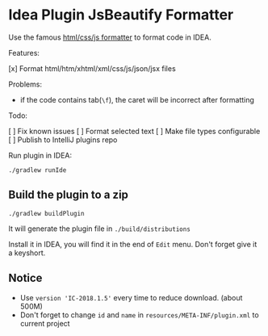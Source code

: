 Idea Plugin JsBeautify Formatter
================================

Use the famous [html/css/js formatter](http://jsbeautifier.org/) to format code in IDEA.

Features:

[x] Format html/htm/xhtml/xml/css/js/json/jsx files

Problems:

- if the code contains tab(`\f`), the caret will be incorrect after formatting

Todo:

[ ] Fix known issues
[ ] Format selected text
[ ] Make file types configurable
[ ] Publish to IntelliJ plugins repo

Run plugin in IDEA:

```
./gradlew runIde
```

Build the plugin to a zip
-------------------------

```
./gradlew buildPlugin
```

It will generate the plugin file in `./build/distributions`

Install it in IDEA, you will find it in the end of `Edit` menu. Don't forget give it a keyshort.

Notice
-------

- Use `version 'IC-2018.1.5'` every time to reduce download. (about 500M)
- Don't forget to change `id` and `name` in `resources/META-INF/plugin.xml` to current project